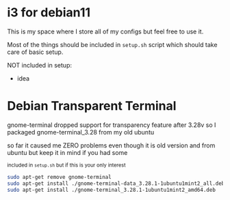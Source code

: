 # i3 for debian11

This is my space where I store all of my configs
but feel free to use it.

Most of the things should be included in `setup.sh` script
which should take care of basic setup.


NOT included in setup:
 * idea


# Debian Transparent Terminal
gnome-terminal dropped support for transparency feature
after 3.28v so I packaged gnome-terminal_3.28 from my old ubuntu

so far it caused me ZERO problems even though it is old version and from ubuntu
but keep it in mind if you had some

<small>included in `setup.sh` but if this is your only interest</small>
```bash
sudo apt-get remove gnome-terminal
sudo apt-get install ./gnome-terminal-data_3.28.1-1ubuntu1mint2_all.deb
sudo apt-get install ./gnome-terminal_3.28.1-1ubuntu1mint2_amd64.deb
```


